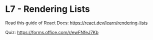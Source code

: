 # L7 - Rendering Lists

Read this guide of React Docs: https://react.dev/learn/rendering-lists

Quiz: https://forms.office.com/r/ewFNfeJ7Kb
